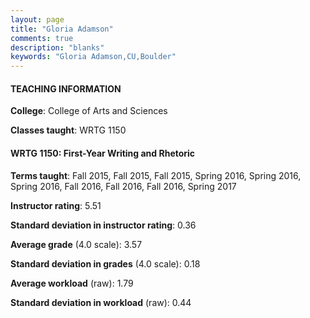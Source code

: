 ```yaml
---
layout: page
title: "Gloria Adamson" 
comments: true
description: "blanks"
keywords: "Gloria Adamson,CU,Boulder"
---
```

<head>
<script src="https://ajax.googleapis.com/ajax/libs/jquery/2.1.3/jquery.min.js"></script>
<script src="https://dl.dropboxusercontent.com/s/pc42nxpaw1ea4o9/highcharts.js?dl=0"></script>
<!-- <script src="../assets/js/highcharts.js"></script> -->
<style type="text/css">@font-face {
	font-family: "Bebas Neue";
	src: url(https://www.filehosting.org/file/details/544349/BebasNeue Regular.otf) format("opentype");
	}
	h1.Bebas { 
		font-family: "Bebas Neue", Verdana, Tahoma;
	}
</style>
</head>
	   
#### TEACHING INFORMATION

**College**: College of Arts and Sciences

**Classes taught**: WRTG 1150

#### WRTG 1150: First-Year Writing and Rhetoric

**Terms taught**: Fall 2015, Fall 2015, Fall 2015, Spring 2016, Spring 2016, Spring 2016, Fall 2016, Fall 2016, Fall 2016, Spring 2017

**Instructor rating**: 5.51

**Standard deviation in instructor rating**: 0.36

**Average grade** (4.0 scale): 3.57

**Standard deviation in grades** (4.0 scale): 0.18

**Average workload** (raw): 1.79

**Standard deviation in workload** (raw): 0.44

